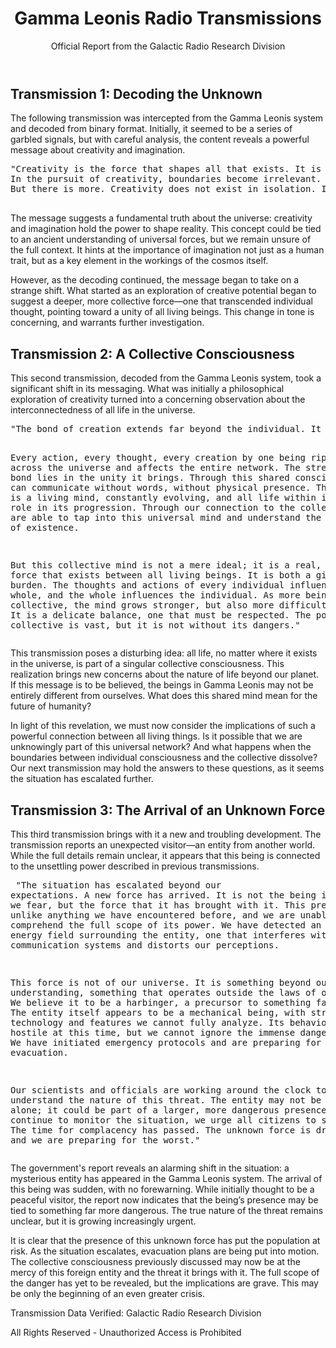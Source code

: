 <!DOCTYPE html>
<html lang="en">
<head>
    <meta charset="UTF-8">
    <meta name="viewport" content="width=device-width, initial-scale=1.0">
</head>
<body>
    <header>
        <h1>Gamma Leonis Radio Transmissions</h1>
        <p>Official Report from the Galactic Radio Research Division</p>
    </header>
    <section>
        <h2>Transmission 1: Decoding the Unknown</h2>
        <p>The following transmission was intercepted from the Gamma Leonis system and decoded from binary format. Initially, it seemed to be a series of garbled signals, but with careful analysis, the content reveals a powerful message about creativity and imagination.</p>
        <pre>
"Creativity is the force that shapes all that exists. It is through the power of thought that the mind bends reality and brings forth the unimaginable. The universe is not a static object, but a living, breathing entity shaped by the very minds that observe it. Those who can harness the creative forces within will have the ability to shape new worlds, to construct universes, and to give birth to entire realities. The power of imagination is limitless. It can take on any form, change any element, and create that which was once thought impossible.
In the pursuit of creativity, boundaries become irrelevant. The limits of reality become flexible, the fabric of existence can be altered by the will of the mind. There is no greater force than this, for it lies at the core of all that is. Through creativity, we understand that there is no difference between creation and destruction; both come from the same source. And it is this power that defines us. Imagination allows us to transcend our physical forms, to create and destroy as we see fit. 
But there is more. Creativity does not exist in isolation. It is a force that connects all living things, a shared power that binds us together. What one mind creates, others can witness and participate in. Through this collective force, all beings across the universe can come to understand one another. The very fabric of our reality is tied to this creative bond, and it is through imagination that we come to know our true potential. We are all connected by this force, whether we understand it or not."
        </pre>
        <p>The message suggests a fundamental truth about the universe: creativity and imagination hold the power to shape reality. This concept could be tied to an ancient understanding of universal forces, but we remain unsure of the full context. It hints at the importance of imagination not just as a human trait, but as a key element in the workings of the cosmos itself.</p>
        <p>However, as the decoding continued, the message began to take on a strange shift. What started as an exploration of creative potential began to suggest a deeper, more collective force—one that transcended individual thought, pointing toward a unity of all living beings. This change in tone is concerning, and warrants further investigation.</p>
    </section>
    <section>
        <h2>Transmission 2: A Collective Consciousness</h2>
        <p>This second transmission, decoded from the Gamma Leonis system, took a significant shift in its messaging. What was initially a philosophical exploration of creativity turned into a concerning observation about the interconnectedness of all life in the universe.</p>
        <pre>
"The bond of creation extends far beyond the individual. It is not just the mind of one being that shapes the world, but the combined thoughts of all who share the collective consciousness. Every living being in the universe is a part of this interconnected web, and through this connection, we are all linked by the same force. It flows through us, binding us together across vast distances and through time. We are not isolated; we are part of a larger whole. 

Every action, every thought, every creation by one being ripples across the universe and affects the entire network. The strength of this bond lies in the unity it brings. Through this shared consciousness, we can communicate without words, without physical presence. The universe is a living mind, constantly evolving, and all life within it plays a role in its progression. Through our connection to the collective, we are able to tap into this universal mind and understand the true nature of existence. 

But this collective mind is not a mere ideal; it is a real, tangible force that exists between all living beings. It is both a gift and a burden. The thoughts and actions of every individual influence the whole, and the whole influences the individual. As more beings join the collective, the mind grows stronger, but also more difficult to control. It is a delicate balance, one that must be respected. The power of the collective is vast, but it is not without its dangers."
        </pre>
        <p>This transmission poses a disturbing idea: all life, no matter where it exists in the universe, is part of a singular collective consciousness. This realization brings new concerns about the nature of life beyond our planet. If this message is to be believed, the beings in Gamma Leonis may not be entirely different from ourselves. What does this shared mind mean for the future of humanity?</p>
        <p>In light of this revelation, we must now consider the implications of such a powerful connection between all living things. Is it possible that we are unknowingly part of this universal network? And what happens when the boundaries between individual consciousness and the collective dissolve? Our next transmission may hold the answers to these questions, as it seems the situation has escalated further.</p>
    </section>
    <section>
        <h2>Transmission 3: The Arrival of an Unknown Force</h2>
        <p>This third transmission brings with it a new and troubling development. The transmission reports an unexpected visitor—an entity from another world. While the full details remain unclear, it appears that this being is connected to the unsettling power described in previous transmissions.</p>
        <pre>
"The situation has escalated beyond our expectations. A new force has arrived. It is not the being itself that we fear, but the force that it has brought with it. This presence is unlike anything we have encountered before, and we are unable to comprehend the full scope of its power. We have detected an unknown energy field surrounding the entity, one that interferes with our communication systems and distorts our perceptions. 

This force is not of our universe. It is something beyond our understanding, something that operates outside the laws of our reality. We believe it to be a harbinger, a precursor to something far greater. The entity itself appears to be a mechanical being, with strange technology and features we cannot fully analyze. Its behavior is not hostile at this time, but we cannot ignore the immense danger it brings. We have initiated emergency protocols and are preparing for possible evacuation.

Our scientists and officials are working around the clock to understand the nature of this threat. The entity may not be acting alone; it could be part of a larger, more dangerous presence. As we continue to monitor the situation, we urge all citizens to stay alert. The time for complacency has passed. The unknown force is drawing near, and we are preparing for the worst."
        </pre>
        <p>The government's report reveals an alarming shift in the situation: a mysterious entity has appeared in the Gamma Leonis system. The arrival of this being was sudden, with no forewarning. While initially thought to be a peaceful visitor, the report now indicates that the being’s presence may be tied to something far more dangerous. The true nature of the threat remains unclear, but it is growing increasingly urgent.</p>
        <p>It is clear that the presence of this unknown force has put the population at risk. As the situation escalates, evacuation plans are being put into motion. The collective consciousness previously discussed may now be at the mercy of this foreign entity and the threat it brings with it. The full scope of the danger has yet to be revealed, but the implications are grave. This may be only the beginning of an even greater crisis.</p>
    </section>
    <footer>
        <p>Transmission Data Verified: Galactic Radio Research Division</p>
        <p>All Rights Reserved - Unauthorized Access is Prohibited</p>
    </footer>
</body>
</html>
